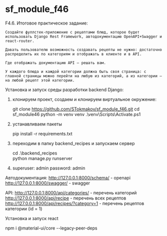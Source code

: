 # sf_module_f46
F4.6. Итоговое практическое задание:
   
    Создайте фуллстек-приложение с рецептами блюд, которое будет использовать Django Rest Framework, автодокументацию OpenAPI+Swagger и react-router.

    Давать пользователю возможность создавать рецепты не нужно: достаточно распределить их по категориям и отображать в клиенте и в API.

    Где отображать документацию API — решать вам.
    
    У каждого блюда и каждой категории должна быть своя страница: с главной страницы можно перейти на любую из категорий, а из категории — на любой рецепт этой категории.

Установка и запуск среды разработки backend Django:

1. клонируем проект, создаем и клонируем виртуальное окружение:

    git clone https://github.com/STokmakov/sf_module_f46.git
    cd sf_module46
    python -m venv venv
    .\venv\Scripts\Activate.ps1

2. устанавливаем пакеты

    pip install -r requirements.txt


3. переходим в папку backend_recipes и запускаем сервер

   cd .\backend_recipes\
   python manage.py runserver

4. superuser: admin
   password: admin

Автодокументация:
http://127.0.0.1:8000/schema/ - openapi
http://127.0.0.1:8000/swagger/ - swagger

API: 
http://127.0.0.1:8000/api/categories/ - перечень категорий
http://127.0.0.1:8000/api/recipe - перечень всех рецептов
http://127.0.0.1:8000/api/recipes/?category=1 - перечень рецептов категории (id = 1)

Установка и запуск react

npm i @material-ui/core --legacy-peer-deps
